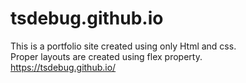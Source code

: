 # tsdebug.github.io
This is a portfolio site created using only Html and css.<br> 
Proper layouts are created using flex property.<br>
https://tsdebug.github.io/
